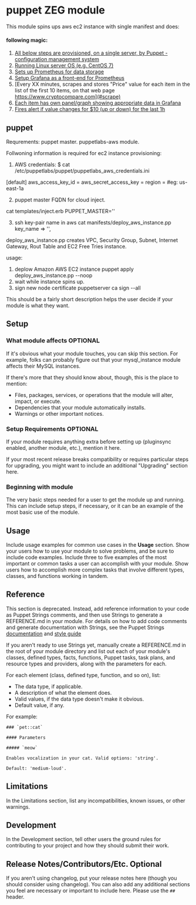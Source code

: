 
# puppet ZEG module

This module spins ups aws ec2 instance with single manifest and does:

#### following magic:

1. [All below steps are provisioned, on a single server, by Puppet - configuration management system](#puppet)
2. [Running Linux server OS (e.g. CentOS 7)](os)
3. [Sets up Prometheus for data storage](#prometheus)
4. [Setup Grafana as a front-end for Prometheus](grafana)
5. [Every XX minutes, scrapes and stores "Price" value for each item in the list of the first 10 items, on that web page https://www.cryptocompare.com](#scrape)
6. [Each item has own panel/graph showing appropriate data in Grafana](#dashboard)
7. [Fires alert if value changes for $10 (up or down) for the last 1h](alert)

## puppet

Requrements:
puppet master.
puppetlabs-aws module.

Follwoning information is required for ec2 instance provisioning:

1. AWS credentials:
$ cat /etc/puppetlabs/puppet/puppetlabs_aws_credentials.ini 

[default]
aws_access_key_id = <KEY-ID>
aws_secret_access_key = <ACCESS-KEY>
region = <REGION> #eg: us-east-1a

2. puppet master FQDN for cloud inject.

cat templates/inject.erb
PUPPET_MASTER='<FQDN>'

3. ssh key-pair name in aws 
cat manifests/deploy_aws_instance.pp
key_name          => '<KEY-NAME>',



deploy_aws_instance.pp creates VPC, Security Group, Subnet, Internet Gateway, Rout Table and EC2 Free Tries instance.

usage:

1. deplow Amazon AWS EC2 instance
 puppet apply deploy_aws_instance.pp  --noop
2. wait while instance spins up.
3. sign new node certificate 
    puppetserver ca sign  --all

This should be a fairly short description helps the user decide if your module is what they want.

## Setup

### What module affects **OPTIONAL**

If it's obvious what your module touches, you can skip this section. For example, folks can probably figure out that your mysql_instance module affects their MySQL instances.

If there's more that they should know about, though, this is the place to mention:

* Files, packages, services, or operations that the module will alter, impact, or execute.
* Dependencies that your module automatically installs.
* Warnings or other important notices.

### Setup Requirements **OPTIONAL**

If your module requires anything extra before setting up (pluginsync enabled, another module, etc.), mention it here.

If your most recent release breaks compatibility or requires particular steps for upgrading, you might want to include an additional "Upgrading" section here.

### Beginning with module

The very basic steps needed for a user to get the module up and running. This can include setup steps, if necessary, or it can be an example of the most basic use of the module.

## Usage

Include usage examples for common use cases in the **Usage** section. Show your users how to use your module to solve problems, and be sure to include code examples. Include three to five examples of the most important or common tasks a user can accomplish with your module. Show users how to accomplish more complex tasks that involve different types, classes, and functions working in tandem.

## Reference

This section is deprecated. Instead, add reference information to your code as Puppet Strings comments, and then use Strings to generate a REFERENCE.md in your module. For details on how to add code comments and generate documentation with Strings, see the Puppet Strings [documentation](https://puppet.com/docs/puppet/latest/puppet_strings.html) and [style guide](https://puppet.com/docs/puppet/latest/puppet_strings_style.html)

If you aren't ready to use Strings yet, manually create a REFERENCE.md in the root of your module directory and list out each of your module's classes, defined types, facts, functions, Puppet tasks, task plans, and resource types and providers, along with the parameters for each.

For each element (class, defined type, function, and so on), list:

  * The data type, if applicable.
  * A description of what the element does.
  * Valid values, if the data type doesn't make it obvious.
  * Default value, if any.

For example:

```
### `pet::cat`

#### Parameters

##### `meow`

Enables vocalization in your cat. Valid options: 'string'.

Default: 'medium-loud'.
```

## Limitations

In the Limitations section, list any incompatibilities, known issues, or other warnings.

## Development

In the Development section, tell other users the ground rules for contributing to your project and how they should submit their work.

## Release Notes/Contributors/Etc. **Optional**

If you aren't using changelog, put your release notes here (though you should consider using changelog). You can also add any additional sections you feel are necessary or important to include here. Please use the `## ` header.
